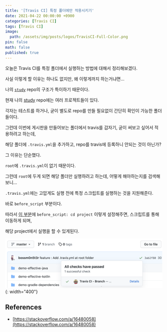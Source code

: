 ```yaml
---
title: '[Travis CI] 특정 폴더에만 적용시키기'
date: 2021-04-22 00:00:00 +0900
categories: [Travis CI]
tags: [Travis CI]
image:
  path: /assets/img/posts/logos/TravisCI-Full-Color.png
pin: false
math: false
published: true
---
```


오늘은 Travis CI를 특정 폴더에서 실행하는 방법에 대해서 정리해보겠다.

사실 이렇게 할 이유는 하나도 없지만, 왜 이렇게까지 하는거냐면...

나의 [`study`](https://github.com/bossm0n5t3r/study) repo의 구조가 특이하기 때문이다.

현재 나의 [study](https://github.com/bossm0n5t3r/study) repo에는 여러 프로젝트들이 있다.

각자는 테스트를 하거나, 굳이 별도로 repo를 만들 필요없이 간단히 확인이 가능한 폴더들이다.

그런데 이번에 게시판을 만들어보는 폴더에서 travis를 갑자기, 굳이 써보고 싶어서 적용하려고 하는데,

해당 폴더에 `.travis.yml`을 추가하고, repo를 travis에 등록하니 안되는 것이 아닌가?

그 이유는 단순했다.

`root`에 `.travis.yml`이 없기 때문이다.

그런데 `root`에 두게 되면 해당 폴더만 실행하려고 하는데, 어떻게 해야하는지를 검색해보니...

`.travis.yml`에는 고맙게도 실행 전에 특정 스크립트를 실행하는 것을 지원해준다.

바로 `before_script` 부분이다.

따라서 [이 부분](https://github.com/bossm0n5t3r/study/blob/master/.travis.yml#L1)에 `before_script: cd project` 이렇게 설정해주면, 스크립트를 통해 이동하게 되며,

해당 project에서 실행을 할 수 있게된다.

![1.png](/assets/img/posts/88/1.png){: width="400"}

## References

- [https://stackoverflow.com/a/16480058](https://stackoverflow.com/a/16480058)

